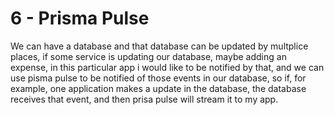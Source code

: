 # 6 - Prisma Pulse

We can have a database and that database can be updated by multplice places, if some service is updating our database, maybe
adding an expense, in this particular app i would like to be notified by that, and we can use pisma pulse to be notified
of those events in our  database, so if, for example, one application makes a update in the database, the database receives
that event, and then prisa pulse will stream it to my app.

 